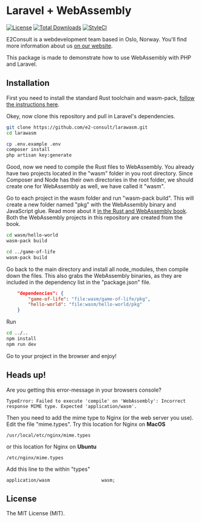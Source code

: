 # Laravel + WebAssembly

[![License](https://img.shields.io/packagist/l/e2consult/larawasm.svg)](https://packagist.org/packages/e2consult/larawasm)
[![Total Downloads](https://img.shields.io/packagist/dt/e2consult/larawasm.svg)](https://packagist.org/packages/e2consult/larawasm)
[![StyleCI](https://styleci.io/repos/181854402/shield)](https://styleci.io/repos/181854402)

E2Consult is a webdevelopment team based in Oslo, Norway. You'll find more information about us [on our website](https://e2consult.no).

This package is made to demonstrate how to use WebAssembly with PHP and Laravel.

## Installation

First you need to install the standard Rust toolchain and wasm-pack, [follow the instructions here](https://rustwasm.github.io/book/game-of-life/setup.html).

Okey, now clone this repository and pull in Laravel's dependencies.

```bash
git clone https://github.com/e2-consult/larawasm.git
cd larawasm

cp .env.example .env
composer install
php artisan key:generate
```

Good, now we need to compile the Rust files to WebAssembly. You already have two projects located in the "wasm" folder in you root directory. Since Composer and Node has their own directories in the root folder, we should create one for WebAssembly as well, we have called it "wasm".

Go to each project in the wasm folder and run "wasm-pack build". This will create a new folder named "pkg" with the WebAssembly binary and JavaScript glue. Read more about it [in the Rust and WebAssembly book](https://rustwasm.github.io/book/game-of-life/hello-world.html). Both the WebAssembly projects in this repository are created from the book.

```bash
cd wasm/hello-world
wasm-pack build

cd ../game-of-life
wasm-pack build
```

Go back to the main directory and install all node_modules, then compile down the files. This also grabs the WebAssembly binaries, as they are included in the dependency list in the "package.json" file.

```json
    "dependencies": {
        "game-of-life": "file:wasm/game-of-life/pkg",
        "hello-world": "file:wasm/hello-world/pkg"
    }
```
Run
```bash
cd ../..
npm install
npm run dev
```

Go to your project in the browser and enjoy!

## Heads up!

Are you getting this error-message in your browsers console?

```
TypeError: Failed to execute 'compile' on 'WebAssembly': Incorrect response MIME type. Expected 'application/wasm'.
```

Then you need to add the mime type to Nginx (or the web server you use). Edit the file "mime.types". Try this location for Nginx on **MacOS**

```
/usr/local/etc/nginx/mime.types
```

or this location for Nginx on **Ubuntu**

```
/etc/nginx/mime.types
```

Add this line to the within "types"

```
application/wasm                   wasm;
```

## License

The MIT License (MIT).
